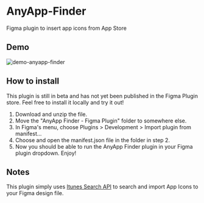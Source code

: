 # AnyApp-Finder
Figma plugin to insert app icons from App Store

## Demo

![demo-anyapp-finder](https://github.com/sylvesterlau/AnyApp-Finder/assets/12065464/fe081452-63c9-4cde-9571-f5b4ddefdd74)

## How to install
This plugin is still in beta and has not yet been published in the Figma Plugin store. Feel free to install it locally and try it out!

1. Download and unzip the file.
2. Move the "AnyApp Finder - Figma Plugin" folder to somewhere else.
3. In Figma's menu, choose Plugins > Development > Import plugin from manifest...
4. Choose and open the manifest.json file in the folder in step 2.
5. Now you should be able to run the AnyApp Finder plugin in your Figma plugin dropdown. Enjoy!

## Notes
This plugin simply uses [Itunes Search API]([url](https://developer.apple.com/library/archive/documentation/AudioVideo/Conceptual/iTuneSearchAPI/index.html#//apple_ref/doc/uid/TP40017632-CH3-SW1)https://developer.apple.com/library/archive/documentation/AudioVideo/Conceptual/iTuneSearchAPI/index.html#//apple_ref/doc/uid/TP40017632-CH3-SW1) to search and import App Icons to your Figma design file.
